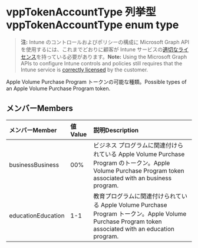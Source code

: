 # <a name="vpptokenaccounttype-enum-type"></a><span data-ttu-id="da877-101">vppTokenAccountType 列挙型</span><span class="sxs-lookup"><span data-stu-id="da877-101">vppTokenAccountType enum type</span></span>

> <span data-ttu-id="da877-102">**注:** Intune のコントロールおよびポリシーの構成に Microsoft Graph API を使用するには、これまでどおりに顧客が Intune サービスの[適切なライセンス](https://go.microsoft.com/fwlink/?linkid=839381)を持っている必要があります。</span><span class="sxs-lookup"><span data-stu-id="da877-102">**Note:** Using the Microsoft Graph APIs to configure Intune controls and policies still requires that the Intune service is [correctly licensed](https://go.microsoft.com/fwlink/?linkid=839381) by the customer.</span></span>

<span data-ttu-id="da877-103">Apple Volume Purchase Program トークンの可能な種類。</span><span class="sxs-lookup"><span data-stu-id="da877-103">Possible types of an Apple Volume Purchase Program token.</span></span>
## <a name="members"></a><span data-ttu-id="da877-104">メンバー</span><span class="sxs-lookup"><span data-stu-id="da877-104">Members</span></span>
|<span data-ttu-id="da877-105">メンバー</span><span class="sxs-lookup"><span data-stu-id="da877-105">Member</span></span>|<span data-ttu-id="da877-106">値</span><span class="sxs-lookup"><span data-stu-id="da877-106">Value</span></span>|<span data-ttu-id="da877-107">説明</span><span class="sxs-lookup"><span data-stu-id="da877-107">Description</span></span>|
|:---|:---|:---|
|<span data-ttu-id="da877-108">business</span><span class="sxs-lookup"><span data-stu-id="da877-108">Business</span></span>|<span data-ttu-id="da877-109">0</span><span class="sxs-lookup"><span data-stu-id="da877-109">0%</span></span>|<span data-ttu-id="da877-110">ビジネス プログラムに関連付けられている Apple Volume Purchase Program のトークン。</span><span class="sxs-lookup"><span data-stu-id="da877-110">Apple Volume Purchase Program token associated with an business program.</span></span>|
|<span data-ttu-id="da877-111">education</span><span class="sxs-lookup"><span data-stu-id="da877-111">Education</span></span>|<span data-ttu-id="da877-112">1</span><span class="sxs-lookup"><span data-stu-id="da877-112">-1</span></span>|<span data-ttu-id="da877-113">教育プログラムに関連付けられている Apple Volume Purchase Program トークン。</span><span class="sxs-lookup"><span data-stu-id="da877-113">Apple Volume Purchase Program token associated with an education program.</span></span>|








